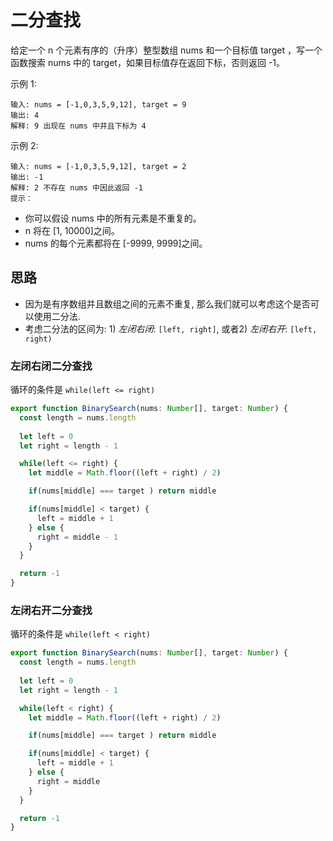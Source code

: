 
# 二分查找

给定一个 n 个元素有序的（升序）整型数组 nums 和一个目标值 target  ，写一个函数搜索 nums 中的 target，如果目标值存在返回下标，否则返回 -1。

示例 1:
```
输入: nums = [-1,0,3,5,9,12], target = 9     
输出: 4       
解释: 9 出现在 nums 中并且下标为 4     
```

示例 2:
```
输入: nums = [-1,0,3,5,9,12], target = 2     
输出: -1        
解释: 2 不存在 nums 中因此返回 -1        
提示：
```

* 你可以假设 nums 中的所有元素是不重复的。
* n 将在 [1, 10000]之间。
* nums 的每个元素都将在 [-9999, 9999]之间。

## 思路

* 因为是有序数组并且数组之间的元素不重复, 那么我们就可以考虑这个是否可以使用二分法.
* 考虑二分法的区间为: 1) *左闭右闭*: `[left, right]`, 或者2) *左闭右开*: `[left, right)`


### 左闭右闭二分查找

循环的条件是 `while(left <= right)`
```typescript 
export function BinarySearch(nums: Number[], target: Number) {
  const length = nums.length  
  
  let left = 0 
  let right = length - 1 

  while(left <= right) {
    let middle = Math.floor((left + right) / 2)

    if(nums[middle] === target ) return middle

    if(nums[middle] < target) {
      left = middle + 1
    } else {
      right = middle - 1 
    }
  } 

  return -1 
}
```

### 左闭右开二分查找

循环的条件是 `while(left < right)`
```typescript
export function BinarySearch(nums: Number[], target: Number) {
  const length = nums.length  
  
  let left = 0 
  let right = length - 1 

  while(left < right) {
    let middle = Math.floor((left + right) / 2)

    if(nums[middle] === target ) return middle

    if(nums[middle] < target) {
      left = middle + 1
    } else {
      right = middle 
    }
  } 

  return -1 
}
```


